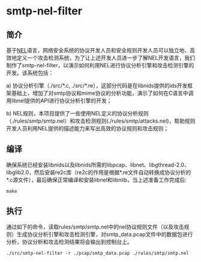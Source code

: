 # smtp-nel-filter


## 简介


基于[NEL](https://github.com/siegfried415/libnel)语言，网络安全系统的协议开发人员和安全规则开发人员可以独立地、高效地定义一个攻击检测系统，为了让上述开发人员进一步了解NEL开发语言，我们制作了smtp-nel-filter，以演示如何利用NEL进行协议分析引擎和攻击检测引擎的开发。该系统包括：

a) 协议分析引擎（./src/\*.c, ./src/\*.re），这部分代码是在libnids提供的ids开发框架基础上，增加了对smtp协议和mime协议的分析功能，演示了如何在C语言中调用libnel提供的API进行协议分析引擎的开发；

b) NEL规则，本项目提供了一些使用NEL定义的协议分析规则（./rules/smtp/smtp.nel）和攻击检测规则(./rules/smtp/attacks.nel)，帮助规则开发人员利用NEL提供的描述能力来写出高效的协议规则和攻击规则；


## 编译
确保系统已经安装libnids以及libnids所需的libpcap、libnet、libgthread-2.0、libglib2.0，然后安装re2c库（re2c的作用是根据*.re文件自动转换成协议分析的*.c源文件），最后确保正常编译和安装libnel和libnlib，当上述准备工作完成后:

```console
make
```

## 执行
通过如下的命令，读取rules/smtp/smtp.nel中的nel协议规则文件（以及攻击规则）生成协议分析引擎和攻击检测引擎，对smtp_data.pcap文件中的数据包进行分析，协议分析和攻击检测结果将会输出到控制台上。

```console
./src/smtp-nel-filter -r ./pcap/smtp_data.pcap ./rules/smtp/smtp.nel
```


